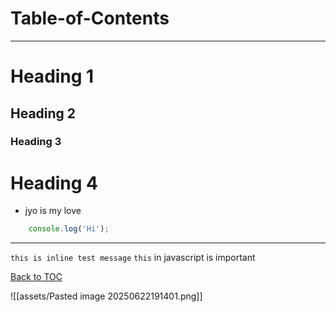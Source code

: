 # Table-of-Contents

<!-- toc -->

<!-- tocstop -->

---

# Heading 1

## Heading 2

### Heading 3

# Heading 4

- jyo is my love

```javascript
	console.log('Hi');
```

---
`this is inline test message`
`this` in javascript is important

[Back to TOC](#table-of-contents)


![[assets/Pasted image 20250622191401.png]]